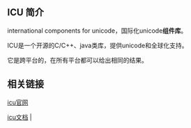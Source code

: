 
## ICU 简介
international components for unicode，国际化unicode**组件库**。

ICU是一个开源的C/C++、java类库，提供unicode和全球化支持。

它是跨平台的，在所有平台都可以给出相同的结果。 

## 相关链接

[icu官网](https://github.com/unicode-org/icu) 

[icu文档](https://unicode-org.github.io/icu/) |